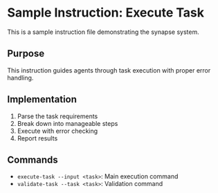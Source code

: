 # Sample Instruction: Execute Task

This is a sample instruction file demonstrating the synapse system.

## Purpose
This instruction guides agents through task execution with proper error handling.

## Implementation
1. Parse the task requirements
2. Break down into manageable steps
3. Execute with error checking
4. Report results

## Commands
- `execute-task --input <task>`: Main execution command
- `validate-task --task <task>`: Validation command
